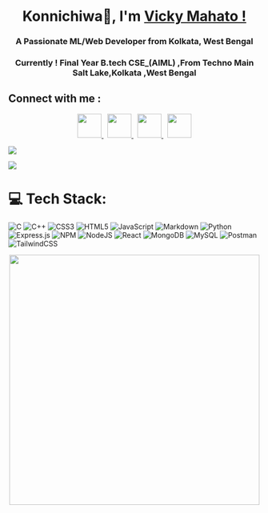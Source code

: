 <div align="center">

# Konnichiwa👋, I'm [Vicky Mahato !](https://github.com/Vickym78/)
<h3 align="center">A Passionate ML/Web  Developer  from Kolkata, West Bengal</h3>
<h3 align="center">Currently ! Final Year B.tech CSE_(AIML) ,From Techno Main Salt Lake,Kolkata ,West Bengal</h3>
</div>

## Connect with me :

<div align="center">
    <a href="https://www.linkedin.com/in/vicky-mahato-450b57253/" alt="Vicky Mahato | LinkedIn">
        <img src="https://img.icons8.com/fluent/48/000000/linkedin.png" style="width: 48px; height: 48px;">
    </a> &nbsp;
    <a href="mailto:vickymahato2003@gmail.com" alt="Vicky Mahato | Gmail">
        <img src="https://img.icons8.com/fluent/48/000000/gmail.png" style="width: 48px; height: 48px;">
    </a> &nbsp;
    <a href="https://www.instagram.com/vicky_07043/" alt="Vicky Mahato | Instagram">
        <img src="https://img.icons8.com/fluent/48/000000/instagram-new.png" style="width: 48px; height: 48px;">
    </a> &nbsp;
    <a href="https://leetcode.com/u/Vikm/" alt="Vicky Mahato | Leetcode">
        <img src="https://cdn.iconscout.com/icon/free/png-512/free-leetcode-3521542-2944960.png?f=webp&w=256" style="width: 48px; height: 48px;">
    </a>
</div>

  
<p align="left"> <img src="https://komarev.com/ghpvc/?username=Vickym78&label=Profile%20views&color=0e75b6&style=flat" /> </p>
 
![](https://quotes-github-readme.vercel.app/api?type=horizontal&theme=radical)  

# 💻 Tech Stack:
![C](https://img.shields.io/badge/c-%2300599C.svg?style=for-the-badge&logo=c&logoColor=white) ![C++](https://img.shields.io/badge/c++-%2300599C.svg?style=for-the-badge&logo=c%2B%2B&logoColor=white) ![CSS3](https://img.shields.io/badge/css3-%231572B6.svg?style=for-the-badge&logo=css3&logoColor=white) ![HTML5](https://img.shields.io/badge/html5-%23E34F26.svg?style=for-the-badge&logo=html5&logoColor=white) ![JavaScript](https://img.shields.io/badge/javascript-%23323330.svg?style=for-the-badge&logo=javascript&logoColor=%23F7DF1E) ![Markdown](https://img.shields.io/badge/markdown-%23000000.svg?style=for-the-badge&logo=markdown&logoColor=white) ![Python](https://img.shields.io/badge/python-3670A0?style=for-the-badge&logo=python&logoColor=ffdd54) ![Express.js](https://img.shields.io/badge/express.js-%23404d59.svg?style=for-the-badge&logo=express&logoColor=%2361DAFB) ![NPM](https://img.shields.io/badge/NPM-%23CB3837.svg?style=for-the-badge&logo=npm&logoColor=white) ![NodeJS](https://img.shields.io/badge/node.js-6DA55F?style=for-the-badge&logo=node.js&logoColor=white) ![React](https://img.shields.io/badge/react-%2320232a.svg?style=for-the-badge&logo=react&logoColor=%2361DAFB) ![MongoDB](https://img.shields.io/badge/MongoDB-%234ea94b.svg?style=for-the-badge&logo=mongodb&logoColor=white) ![MySQL](https://img.shields.io/badge/mysql-%2300000f.svg?style=for-the-badge&logo=mysql&logoColor=white) ![Postman](https://img.shields.io/badge/Postman-FF6C37?style=for-the-badge&logo=postman&logoColor=white) ![TailwindCSS](https://img.shields.io/badge/tailwindcss-%2338B2AC.svg?style=for-the-badge&logo=tailwind-css&logoColor=white)

 <p align="center"><img src="https://cdn.dribbble.com/users/926537/screenshots/4502924/media/79e26abb3fb85b42f2722cf22da095dc.gif" width="500"/></p>
